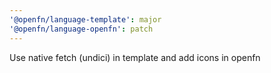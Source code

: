 ```yaml
---
'@openfn/language-template': major
'@openfn/language-openfn': patch
---
```


Use native fetch (undici) in template and add icons in openfn
